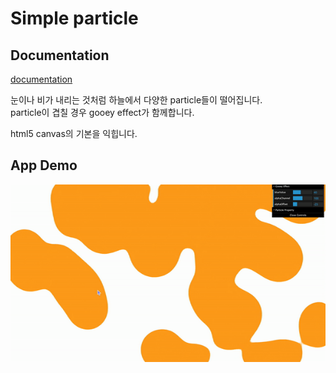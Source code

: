# Simple particle

## Documentation

[documentation](./docs/_.md)

눈이나 비가 내리는 것처럼 하늘에서 다양한 particle들이 떨어집니다.<br>
particle이 겹칠 경우 gooey effect가 함께합니다.

html5 canvas의 기본을 익힙니다.

## App Demo

![rain drop](./docs/rain-drop.gif)
